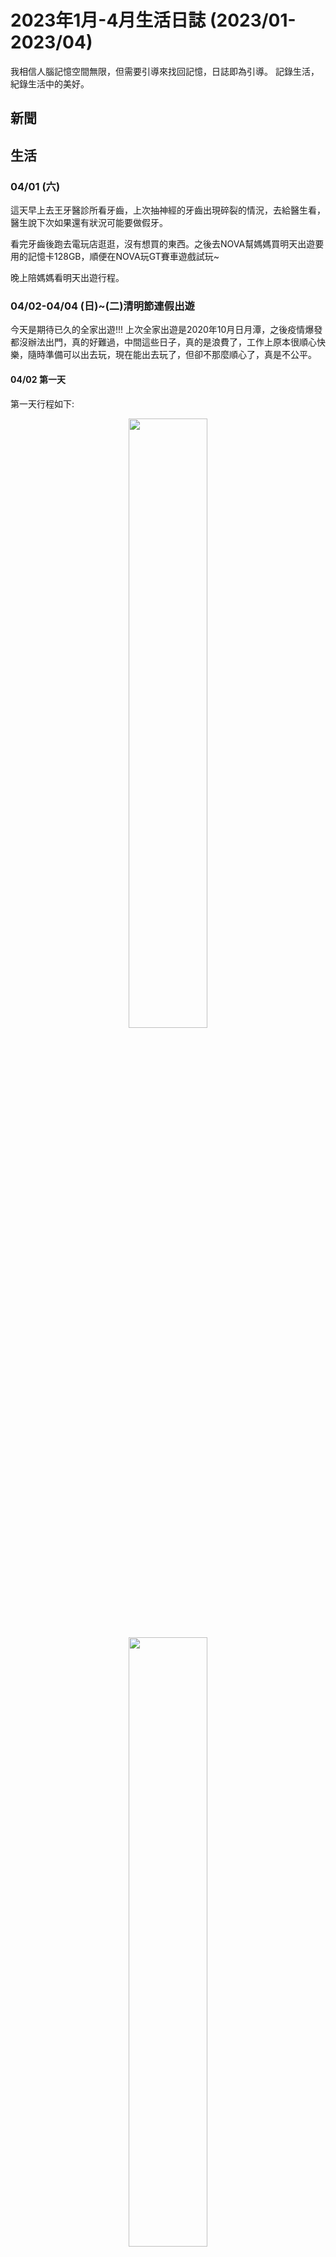 # 2023年1月-4月生活日誌 (2023/01-2023/04)


我相信人腦記憶空間無限，但需要引導來找回記憶，日誌即為引導。
記錄生活，紀錄生活中的美好。

<!--more-->


## 新聞
### 


## 生活
### 04/01 (六)
這天早上去王牙醫診所看牙齒，上次抽神經的牙齒出現碎裂的情況，去給醫生看，醫生說下次如果還有狀況可能要做假牙。

看完牙齒後跑去電玩店逛逛，沒有想買的東西。之後去NOVA幫媽媽買明天出遊要用的記憶卡128GB，順便在NOVA玩GT賽車遊戲試玩~

晚上陪媽媽看明天出遊行程。

### 04/02-04/04 (日)~(二)清明節連假出遊
今天是期待已久的全家出遊!!! 上次全家出遊是2020年10月日月潭，之後疫情爆發都沒辦法出門，真的好難過，中間這些日子，真的是浪費了，工作上原本很順心快樂，隨時準備可以出去玩，現在能出去玩了，但卻不那麼順心了，真是不公平。

#### 04/02 第一天

第一天行程如下:
<div style="text-align: center">
    <img src="/images/日常與紀錄/2023年1月生活紀錄/第一天行程1.jpg" width="50%" />
    <img src="/images/日常與紀錄/2023年1月生活紀錄/第一天行程2.jpg" width="50%" />
</div>

早上一大早6:00我爬起來出去幫家人買這兩天的食物，因為母親怕台北花費昂貴，所以能省則省，食物上能自己帶就自己帶。

我買了4個漢堡、4個波拉魚飯糰、3個韭菜盒子、5個三明治。除了早餐，中餐跟隔天中餐都買了。(結果事實證明買太多)

早上6:50父親開車載大家出發! 先到達獅子公園與幸福廣場，母親看到海很興奮，我也很興奮，在那裏拍照，還與父親和哥哥找了一下拳頭石但沒找到。
<div style="text-align: center">
    <img src="/images/日常與紀錄/2023年1月生活紀錄/獅子公園.jpg" width="50%" />
    <img src="/images/日常與紀錄/2023年1月生活紀錄/幸福廣場.jpg" width="50%" />
</div>

沒有停留太久，我們就往下一個景點駱駝峰出發，駱駝峰其實就在野柳海洋館旁邊，所以父親就將車子直接停在海洋館的停車場。

駱駝峰上去之前要爬一個很危險的坡(很滑)，但爬上去後景觀確實很棒。

在走到駱駝峰之前，在路邊的海港看到好幾艘船上面裝著大燈，父親說那是吸引魚群用的，母親說那是抓章魚的船(??)。而右手邊是岩石壁，岩石形狀特殊，哥哥說像大理石麵包，父母親笑了。
<div style="text-align: center">
    <img src="/images/日常與紀錄/2023年1月生活紀錄/漁船.jpg" width="50%" />
    <img src="/images/日常與紀錄/2023年1月生活紀錄/大理石麵包.jpg" width="50%" />
</div>

駱駝峰在很高的地方，爬上去的坡很陡，看的出來母親有被嚇到，看來以後還是少去這樣的地方。上去後，上面有個很像房子的洞穴，不曉得是人為還是天然形成。因為很高，所以風景很棒，母親還提議拍哥哥的特寫獨照XD
<div style="text-align: center">
    <img src="/images/日常與紀錄/2023年1月生活紀錄/駱駝峰1.jpg" width="50%" />
    <img src="/images/日常與紀錄/2023年1月生活紀錄/駱駝峰2.jpg" width="50%" />
</div>

之後很平安的爬下駱駝峰(真的很陡)，返回海洋館準備看海豚表演。

在海洋館發生了一件事，我心中永遠感激我的父母與哥哥。海洋館的2F禮品區有賣很漂亮的紀念幣，在一開始經過的時後我問母親有沒有帶錢，我想買但我沒帶錢，母親說買那個幹嘛，又不會增值，趕進進去水族館區域，我就先放棄了。後來逛完一圈水族館後又來到禮品店區準備看海豚表演，我跟哥哥說我想要那個紀念幣但我沒有帶錢，哥哥馬上抽出100元說要幫我買，我說那要三個50元才能買 (類似轉蛋機，要塞50元進去，轉一圈這樣)，我說不然我找爸爸問，父親一開始也說買那個幹嘛，但還是馬上抽出兩百塊給我，我跟哥哥到處找店家換50元，但換來換去還差一個50元。這時候媽媽上完廁所出來，很急著要我們排隊進去，因為母親想要搶前排的位置。一開始母親還很生氣的說我們不要拖時間，人家都已經進去了，但我父親連忙幫忙說孩子想要這個東西，就讓他買，這時我看大家都進去了，我就想說好吧那就不買了，結果母親看到我很失望後，馬上改口說那買，要不要多買幾個，而我哥哥馬上從我手上拿走100元馬上跑去更遠的禮品店幫我換了兩個50元回來。最後有換到紀念幣，存放在我的書架上。很感謝母親為了我想要買紀念幣而放棄座前排觀賞海豚的機會，我真的很抱歉，我只是想說下次不曉得甚麼時候會來，又或者不會來了，才想買紀念幣。也感謝父親支持我，和哥哥在後面推我一把，謝謝我的家人，我愛你們。
<div style="text-align: center">
    <img src="/images/日常與紀錄/2023年1月生活紀錄/海洋館1.jpg" width="50%" />
    <img src="/images/日常與紀錄/2023年1月生活紀錄/海洋館2.jpg" width="50%" />
</div>
<div style="text-align: center">
    <img src="/images/日常與紀錄/2023年1月生活紀錄/紀念幣.jpg" width="50%" />
</div>

看完海豚表演後，

我們就往陽明山會館出發，會館環境不錯，父母親都很喜歡，
馬桶有髒東西


冷水坑
絲娟瀑布
WonderLand餐廳
生氣，如夢初醒，感恩，拍照







#### 04/03 第二天



### 04/05 (三)



### 04/06 (四)
今天是我的生日，我的願望:
1. 希望我的父母親、哥哥健康平安快樂順利幸福美滿。
2. 希望我的工作能順順利開開心心，一且安好。
3. 希望今年人際交流能夠提升，交到女朋友，不讓父母親擔心。

謝謝母親在群組的祝賀!!
最後，祝我生日快樂!!!

<div style="text-align: center">
    <img src="/images/日常與紀錄/2023年1月生活紀錄/生日2.jpg" width="50%" />
    <img src="/images/日常與紀錄/2023年1月生活紀錄/生日.jpg" width="50%" />
</div>


## 觀影

## 閱讀

## 知識

